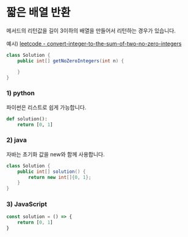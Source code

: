 # 짧은 배열 반환

메서드의 리턴값을 길이 3이하의 배열을 만들어서 리턴하는 경우가 있습니다.

예시) [leetcode - convert-integer-to-the-sum-of-two-no-zero-integers](https://leetcode.com/problems/convert-integer-to-the-sum-of-two-no-zero-integers/)

```java
class Solution {
    public int[] getNoZeroIntegers(int n) {

    }
}
```

### 1) python
파이썬은 리스트로 쉽게 가능합니다.
```python
def solution():
    return [0, 1]
```

### 2) java
자바는 초기화 값을 new와 함께 사용합니다.
```java
class Solution {
    public int[] solution() {
        return new int[]{0, 1};
    }
}
```

### 3) JavaScript
```js
const solution = () => {
    return [0, 1]
}
```